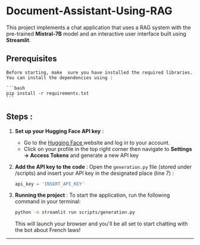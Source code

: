 # Document-Assistant-Using-RAG

This project implements a chat application that uses a RAG system with the pre-trained **Mistral-7B** model and an interactive user interface built using **Streamlit**.

## Prerequisites

    Before starting, make  sure you have installed the required libraries. You can install the dependencies using :

    ```bash
    pip install -r requirements.txt
    ```

## Steps :

1. **Set up your Hugging Face API key** :
    - Go to the [Hugging Face ](https://huggingface.co) website and log in to your account.
    - Click on your profile in the top right corner then navigate to **Settings -> Access Tokens** and generate a new API key

2. **Add the API key to the code** :
    Open the  `generation.py` file (stored under /scripts) and insert your API key in the designated place (line 7) :
    
    ```python
    api_key = 'INSERT_API_KEY'
    ```
3. **Running the project** :
    To start the application, run the following command in your terminal:
   
    ```bash
    python -m streamlit run scripts/generation.py
    ```
    
    This will launch your browser and you'll be all set to start chatting with the bot about French laws!

---


